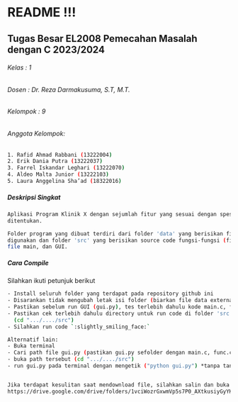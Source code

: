 # README !!!
## Tugas Besar EL2008 Pemecahan Masalah dengan C 2023/2024
###### Kelas    : 1
###### Dosen    : Dr. Reza Darmakusuma, S.T, M.T.
###### Kelompok : 9

###### Anggota Kelompok:
```bash
1. Rafid Ahmad Rabbani (13222004)
2. Erik Dania Putra (13222037)
3. Farrel Iskandar Leghari (13222070)
4. Aldeo Malta Junior (13222103)
5. Laura Anggelina Sha’ad (18322016)
```
##### Deskripsi Singkat
```bash
Aplikasi Program Klinik X dengan sejumlah fitur yang sesuai dengan spesifikasi yang telah
ditentukan.

Folder program yang dibuat terdiri dari folder 'data' yang berisikan file-file external yang
digunakan dan folder 'src' yang berisikan source code fungsi-fungsi (fitur), file header,
file main, dan GUI.
```
##### Cara Compile
Silahkan ikuti petunjuk berikut
```bash
- Install seluruh folder yang terdapat pada repository github ini
- Disarankan tidak mengubah letak isi folder (biarkan file data external dan program terpisah folder)
- Pastikan sebelum run GUI (gui.py), tes terlebih dahulu kode main.c, func.c, dan func.h
- Pastikan cek terlebih dahulu directory untuk run code di folder 'src'
  (cd ".../..../src")
- Silahkan run code `:slightly_smiling_face:`

Alternatif lain:
- Buka terminal
- Cari path file gui.py (pastikan gui.py sefolder dengan main.c, func.c, func.h pada folder 'src' dan folder 'src' berada di path yang sama dengan folder 'data')
- buka path tersebut (cd ".../..../src")
- run gui.py pada terminal dengan mengetik ("python gui.py") *tanpa tanda petik


Jika terdapat kesulitan saat mendownload file, silahkan salin dan buka link dibawah:
https://drive.google.com/drive/folders/1vciWozrGxwmVp5s7P0_AXtkusiyGyYKB
```

